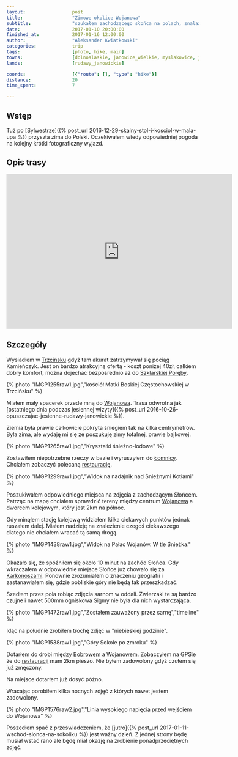```yaml
---
layout:                 post
title:                  "Zimowe okolice Wojanowa"
subtitle:               "szukałem zachodzącego słońca na polach, znalazłem uciekające sarny"
date:                   2017-01-10 20:00:00
finished_at:            2017-01-16 12:00:00
author:                 "Aleksander Kwiatkowski"
categories:             trip
tags:                   [photo, hike, main]
towns:                  [dolnoslaskie, janowice_wielkie, myslakowice, jelenia_gora]
lands:                  [rudawy_janowickie]

coords:                 [{"route": [], "type": "hike"}]
distance:               20
time_spent:             7

---
```


[wiki-trzcinsko]: https://pl.wikipedia.org/wiki/Trzci%C5%84sko
[wiki-szklarska]: https://pl.wikipedia.org/wiki/Szklarska_Por%C4%99ba
[wiki-wojanow]: https://pl.wikipedia.org/wiki/Wojan%C3%B3w
[wiki-lomnica]: https://pl.wikipedia.org/wiki/%C5%81omnica_(powiat_jeleniog%C3%B3rski)
[wiki-karkonosze]: https://pl.wikipedia.org/wiki/Karkonosze
[wiki-bobrow]: https://pl.wikipedia.org/wiki/Bobr%C3%B3w_(powiat_jeleniog%C3%B3rski)

[restauracja-lomnica]: http://www.palac-lomnica.pl/pl/restauracja_stara_stajnia

Wstęp
-----

Tuż po [Sylwestrze]({% post_url 2016-12-29-skalny-stol-i-kosciol-w-mala-upa %})
przyszła zima do Polski. Oczekiwałem wtedy odpowiedniej pogoda na kolejny
krótki fotograficzny wyjazd.

Opis trasy
----------

<iframe height='405' width='590' frameborder='0' allowtransparency='true' scrolling='no' src='https://www.strava.com/activities/833066115/embed/e25472903091c7ea2c499e442e560ad7398454d1'></iframe>

Szczegóły
---------

Wysiadłem w [Trzcińsku][wiki-trzcinsko] gdyż tam akurat zatrzymywał się
pociąg Kamieńczyk. Jest on bardzo atrakcyjną ofertą - koszt poniżej 40zł, całkiem
dobry komfort, można dojechać bezpośrednio aż do [Szklarskiej Poręby][wiki-szklarska].

<!-- IMGP1249raw1.jpg -->
{% photo "IMGP1255raw1.jpg","kościół Matki Boskiej Częstochowskiej w Trzcińsku" %}

Miałem mały spacerek przede mną do [Wojanowa][wiki-wojanow]. Trasa odwrotna
jak [ostatniego dnia podczas jesiennej wizyty]({% post_url 2016-10-26-opuszczajac-jesienne-rudawy-janowickie %}).

Ziemia była prawie całkowicie pokryta śniegiem tak na kilka centrymetrów.
Była zima, ale wydaję mi się że poszukuję zimy totalnej, prawie bajkowej.

{% photo "IMGP1265raw1.jpg","Kryształki śnieżno-lodowe" %}

Zostawiłem niepotrzebne rzeczy w bazie i wyruszyłem do [Łomnicy][wiki-lomnica].
Chciałem zobaczyć polecaną [restaurację][restauracja-lomnica].

{% photo "IMGP1299raw1.jpg","Widok na nadajnik nad Śnieżnymi Kotłami" %}

Poszukiwałem odpowiedniego miejsca na zdjęcia z zachodzącym Słońcem. Patrząc na mapę
chciałem sprawdzić tereny między centrum [Wojanowa][wiki-wojanow] a dworcem
kolejowym, który jest 2km na północ.

Gdy minąłem stację kolejową widziałem kilka ciekawych punktów jednak
ruszałem dalej. Miałem nadzieję na znalezienie czegoś ciekawszego dlatego
nie chciałem wracać tą samą drogą.

{% photo "IMGP1438raw1.jpg","Widok na Pałac Wojanów. W tle Śnieżka." %}

Okazało się, że spóźniłem się około 10 minut na zachód Słońca.
Gdy wkraczałem w odpowiednie
miejsce Słońce już chowało się za [Karkonoszami][wiki-karkonosze].
Ponownie zrozumiałem o znaczeniu geografii i zastanawiałem się, gdzie pobliskie
góry nie będą tak przeszkadzać.

Szedłem przez pola robiąc zdjęcia sarnom w oddali. Zwierzaki te są bardzo czujne
i nawet 500mm ogniskowa Sigmy nie była dla nich wystarczająca.

{% photo "IMGP1472raw1.jpg","Zostałem zauważony przez sarnę","timeline" %}

Idąc na południe zrobiłem trochę zdjęć w "niebieskiej godzinie".

{% photo "IMGP1538raw1.jpg","Góry Sokole po zmroku" %}

Dotarłem do drobi między [Bobrowem][wiki-bobrow] a [Wojanowem][wiki-wojanow].
Zobaczyłem na GPSie że do [restauracji][restauracja-lomnica] mam 2km pieszo.
Nie byłem zadowolony gdyż czułem się już zmęczony.

Na miejsce dotarłem już dosyć późno.

Wracając porobiłem kilka nocnych zdjęć z których nawet jestem zadowolony.

{% photo "IMGP1576raw2.jpg","Linia wysokiego napięcia przed wejściem do Wojanowa" %}

Poszedłem spać z przeświadczeniem, że [jutro]({% post_url 2017-01-11-wschod-slonca-na-sokoliku %})
jest ważny dzień. Z jednej strony będę musiał wstać rano ale będę miał okazję na
zrobienie ponadprzeciętnych zdjęć.
